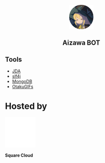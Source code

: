<p align="center">
  <img src="./assets/avatar.png" alt="Azusa Aizawa" width="80" height="80"/>
</p>

<h2 align="center"><b>Aizawa BOT</b></h2>

## Tools
- [JDA](https://github.com/discord-jda/JDA)
- [slf4j](https://github.com/qos-ch/slf4j)
- [MongoDB](https://www.mongodb.com/pt-br)
- [OtakuGIFs](https://otakugifs.xyz/)

# Hosted by

<a href="https://squarecloud.app">
<img src="./assets/squarecloud.webp" alt="Square Cloud" width="100" height="100"/>
</a>

<b>Square Cloud</b>
